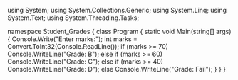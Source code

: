 ﻿using System;
using System.Collections.Generic;
using System.Linq;
using System.Text;
using System.Threading.Tasks;

namespace Student_Grades
{
    class Program
    {
        static void Main(string[] args)
        {
            Console.Write("Enter marks:");
            int marks = Convert.ToInt32(Console.ReadLine());
            if (marks >= 70)
                Console.WriteLine("Grade: B");
            else if (marks >= 60)
                Console.WriteLine("Grade: C");
            else if (marks >= 40)
                Console.WriteLine("Grade: D");
            else
                Console.WriteLine("Grade: Fail");
        }
    }
}